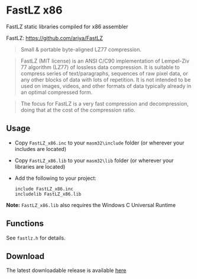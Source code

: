 # FastLZ x86

FastLZ static libraries compiled for x86 assembler 

FastLZ: https://github.com/ariya/FastLZ

> Small & portable byte-aligned LZ77 compression.

> FastLZ (MIT license) is an ANSI C/C90 implementation of Lempel-Ziv 77 algorithm (LZ77) of lossless data compression. It is suitable to compress series of text/paragraphs, sequences of raw pixel data, or any other blocks of data with lots of repetition. It is not intended to be used on images, videos, and other formats of data typically already in an optimal compressed form.

> The focus for FastLZ is a very fast compression and decompression, doing that at the cost of the compression ratio.

## Usage

* Copy `FastLZ_x86.inc` to your `masm32\include` folder (or wherever your includes are located)

* Copy `FastLZ_x86.lib` to your `masm32\lib` folder (or wherever your libraries are located)

* Add the following to your project:
  
  ```assembly
  include FastLZ_x86.inc
  includelib FastLZ_x86.lib
  ```

**Note:** `FastLZ_x86.lib` also requires the Windows C Universal Runtime

## Functions

See `fastlz.h` for details.

## Download

The latest downloadable release is available [here](https://github.com/mrfearless/libraries/blob/master/releases/FastLZ_x86.zip?raw=true)
